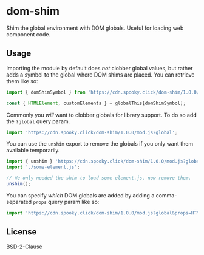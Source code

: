 # dom-shim

Shim the global environment with DOM globals. Useful for loading web component code.

## Usage

Importing the module by default does *not* clobber global values, but rather adds a symbol to the global where DOM shims are placed. You can retrieve them like so:

```js
import { domShimSymbol } from 'https://cdn.spooky.click/dom-shim/1.0.0/mod.js';

const { HTMLElement, customElements } = globalThis[domShimSymbol];
```

Commonly you *will* want to clobber globals for library support. To do so add the `?global` query param.

```js
import 'https://cdn.spooky.click/dom-shim/1.0.0/mod.js?global';
```

You can use the `unshim` export to remove the globals if you only want them available temporarily.

```js
import { unshim } 'https://cdn.spooky.click/dom-shim/1.0.0/mod.js?global';
import './some-element.js';

// We only needed the shim to load some-element.js, now remove them.
unshim();
```

You can specify *which* DOM globals are added by adding a comma-separated `props` query param like so:

```js
import 'https://cdn.spooky.click/dom-shim/1.0.0/mod.js?global&props=HTMLDivElement,HTMLParagraphElement,customElements';
```

## License

BSD-2-Clause